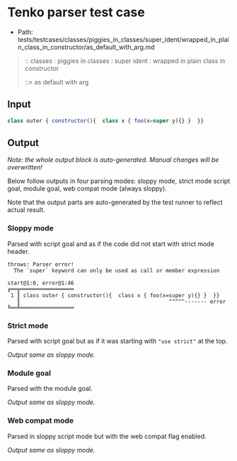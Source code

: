 # Tenko parser test case

- Path: tests/testcases/classes/piggies_in_classes/super_ident/wrapped_in_plain_class_in_constructor/as_default_with_arg.md

> :: classes : piggies in classes : super ident : wrapped in plain class in constructor
>
> ::> as default with arg

## Input

`````js
class outer { constructor(){  class x { foo(x=super y){} }  }}
`````

## Output

_Note: the whole output block is auto-generated. Manual changes will be overwritten!_

Below follow outputs in four parsing modes: sloppy mode, strict mode script goal, module goal, web compat mode (always sloppy).

Note that the output parts are auto-generated by the test runner to reflect actual result.

### Sloppy mode

Parsed with script goal and as if the code did not start with strict mode header.

`````
throws: Parser error!
  The `super` keyword can only be used as call or member expression

start@1:0, error@1:46
╔══╦═════════════════
 1 ║ class outer { constructor(){  class x { foo(x=super y){} }  }}
   ║                                               ^^^^^------- error
╚══╩═════════════════

`````

### Strict mode

Parsed with script goal but as if it was starting with `"use strict"` at the top.

_Output same as sloppy mode._

### Module goal

Parsed with the module goal.

_Output same as sloppy mode._

### Web compat mode

Parsed in sloppy script mode but with the web compat flag enabled.

_Output same as sloppy mode._
